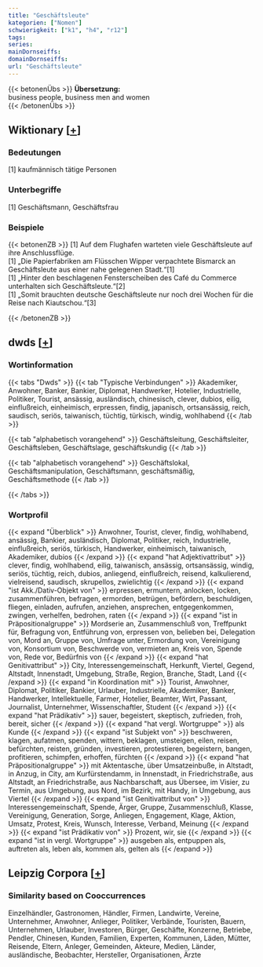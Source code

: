 ```yaml
---
title: "Geschäftsleute"
kategorien: ["Nomen"]
schwierigkeit: ["k1", "h4", "r12"]
tags:
series:
mainDornseiffs:
domainDornseiffs:
url: "Geschäftsleute"
---
```


{{< betonenÜbs >}}
**Übersetzung:**  
business people, business men and women  
{{< /betonenÜbs >}}

## Wiktionary [[+](https://de.wiktionary.org/wiki/Geschäftsleute)]

### Bedeutungen
[1] kaufmännisch tätige Personen  

### Unterbegriffe
[1] Geschäftsmann, Geschäftsfrau  

### Beispiele
{{< betonenZB >}}
[1] Auf dem Flughafen warteten viele Geschäftsleute auf ihre Anschlussflüge.  
[1] „Die Papierfabriken am Flüsschen Wipper verpachtete Bismarck an Geschäftsleute aus einer nahe gelegenen Stadt.“[1]  
[1] „Hinter den beschlagenen Fensterscheiben des Café du Commerce unterhalten sich Geschäftsleute.“[2]  
[1] „Somit brauchten deutsche Geschäftsleute nur noch drei Wochen für die Reise nach Kiautschou.“[3]  

{{< /betonenZB >}}


## dwds [[+](https://www.dwds.de/wb/Geschäftsleute)]

### Wortinformation
{{< tabs "Dwds" >}}
{{< tab "Typische Verbindungen" >}}
Akademiker, Anwohner, Banker, Bankier, Diplomat, Handwerker, Hotelier, Industrielle, Politiker, Tourist, ansässig, ausländisch, chinesisch, clever, dubios, eilig, einflußreich, einheimisch, erpressen, findig, japanisch, ortsansässig, reich, saudisch, seriös, taiwanisch, tüchtig, türkisch, windig, wohlhabend
{{< /tab >}}

{{< tab "alphabetisch vorangehend" >}}
Geschäftsleitung, Geschäftsleiter, Geschäftsleben, Geschäftslage, geschäftskundig
{{< /tab >}}

{{< tab "alphabetisch vorangehend" >}}
Geschäftslokal, Geschäftsmanipulation, Geschäftsmann, geschäftsmäßig, Geschäftsmethode
{{< /tab >}}

{{< /tabs >}}

### Wortprofil
{{< expand "Überblick" >}} Anwohner, Tourist, clever, findig, wohlhabend, ansässig, Bankier, ausländisch, Diplomat, Politiker, reich, Industrielle, einflußreich, seriös, türkisch, Handwerker, einheimisch, taiwanisch, Akademiker, dubios {{< /expand >}}
{{< expand "hat Adjektivattribut" >}} clever, findig, wohlhabend, eilig, taiwanisch, ansässig, ortsansässig, windig, seriös, tüchtig, reich, dubios, anliegend, einflußreich, reisend, kalkulierend, vielreisend, saudisch, skrupellos, zwielichtig {{< /expand >}}
{{< expand "ist Akk./Dativ-Objekt von" >}} erpressen, ermuntern, anlocken, locken, zusammenführen, befragen, ermorden, betrügen, befördern, beschuldigen, fliegen, einladen, aufrufen, anziehen, ansprechen, entgegenkommen, zwingen, verhelfen, bedrohen, raten {{< /expand >}}
{{< expand "ist in Präpositionalgruppe" >}} Mordserie an, Zusammenschluß von, Treffpunkt für, Befragung von, Entführung von, erpressen von, belieben bei, Delegation von, Mord an, Gruppe von, Umfrage unter, Ermordung von, Vereinigung von, Konsortium von, Beschwerde von, vermieten an, Kreis von, Spende von, Rede vor, Bedürfnis von {{< /expand >}}
{{< expand "hat Genitivattribut" >}} City, Interessengemeinschaft, Herkunft, Viertel, Gegend, Altstadt, Innenstadt, Umgebung, Straße, Region, Branche, Stadt, Land {{< /expand >}}
{{< expand "in Koordination mit" >}} Tourist, Anwohner, Diplomat, Politiker, Bankier, Urlauber, Industrielle, Akademiker, Banker, Handwerker, Intellektuelle, Farmer, Hotelier, Beamter, Wirt, Passant, Journalist, Unternehmer, Wissenschaftler, Student {{< /expand >}}
{{< expand "hat Prädikativ" >}} sauer, begeistert, skeptisch, zufrieden, froh, bereit, sicher {{< /expand >}}
{{< expand "hat vergl. Wortgruppe" >}} als Kunde {{< /expand >}}
{{< expand "ist Subjekt von" >}} beschweren, klagen, aufatmen, spenden, wittern, beklagen, umsteigen, eilen, reisen, befürchten, reisten, gründen, investieren, protestieren, begeistern, bangen, profitieren, schimpfen, erhoffen, fürchten {{< /expand >}}
{{< expand "hat Präpositionalgruppe" >}} mit Aktentasche, über Umsatzeinbuße, in Altstadt, in Anzug, in City, am Kurfürstendamm, in Innenstadt, in Friedrichstraße, aus Altstadt, an Friedrichstraße, aus Nachbarschaft, aus Übersee, im Visier, zu Termin, aus Umgebung, aus Nord, im Bezirk, mit Handy, in Umgebung, aus Viertel {{< /expand >}}
{{< expand "ist Genitivattribut von" >}} Interessengemeinschaft, Spende, Ärger, Gruppe, Zusammenschluß, Klasse, Vereinigung, Generation, Sorge, Anliegen, Engagement, Klage, Aktion, Umsatz, Protest, Kreis, Wunsch, Interesse, Verband, Meinung {{< /expand >}}
{{< expand "ist Prädikativ von" >}} Prozent, wir, sie {{< /expand >}}
{{< expand "ist in vergl. Wortgruppe" >}} ausgeben als, entpuppen als, auftreten als, leben als, kommen als, gelten als {{< /expand >}}

## Leipzig Corpora [[+](https://corpora.uni-leipzig.de/en/res?word=Geschäftsleute&corpusId=deu_newscrawl-public_2018)]


### Similarity based on Cooccurrences
Einzelhändler, Gastronomen, Händler, Firmen, Landwirte, Vereine, Unternehmer, Anwohner, Anlieger, Politiker, Verbände, Touristen, Bauern, Unternehmen, Urlauber, Investoren, Bürger, Geschäfte, Konzerne, Betriebe, Pendler, Chinesen, Kunden, Familien, Experten, Kommunen, Läden, Mütter, Reisende, Eltern, Anleger, Gemeinden, Akteure, Medien, Länder, ausländische, Beobachter, Hersteller, Organisationen, Ärzte

